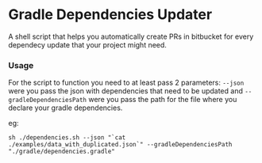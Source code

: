 # Gradle Dependencies Updater

A shell script that helps you automatically create PRs in bitbucket for every dependecy update that your project might need.

### Usage

For the script to function you need to at least pass 2 parameters: `--json` were you pass the json with dependencies that need to be updated and `--gradleDependenciesPath` were you pass the path for the file where you declare your gradle dependencies.

eg: 
```
sh ./dependencies.sh --json "`cat ./examples/data_with_duplicated.json`" --gradleDependenciesPath "./gradle/dependencies.gradle"
```
